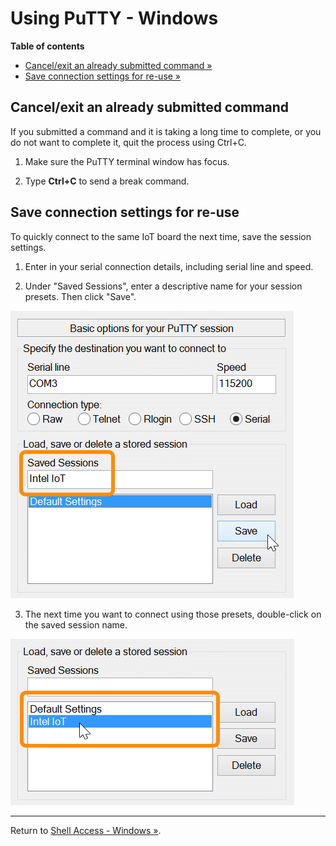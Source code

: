 # Using PuTTY - Windows


**Table of contents**

* [Cancel/exit an already submitted command »](#cancelexit-an-already-submitted-command)
* [Save connection settings for re-use »](#save-connection-settings-for-re-use)


## Cancel/exit an already submitted command

If you submitted a command and it is taking a long time to complete, or you do not want to complete it, quit the process using Ctrl+C.

1. Make sure the PuTTY terminal window has focus.

2. Type **Ctrl+C** to send a break command.


## Save connection settings for re-use

To quickly connect to the same IoT board the next time, save the session settings.

1. Enter in your serial connection details, including serial line and speed.

2. Under "Saved Sessions", enter a descriptive name for your session presets. Then click "Save".

  ![Saved sessions section of PuTTY](images/putty-saved_sessions.png)

3. The next time you want to connect using those presets, double-click on the saved session name.

  ![Click on saved session to connect](images/putty-click_saved_session.png)


---

Return to [Shell Access - Windows »](serial_connection.md#next-steps).

